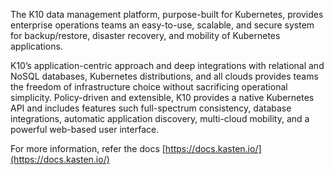 The K10 data management platform, purpose-built for Kubernetes, provides enterprise operations teams an easy-to-use, scalable, and secure system for backup/restore, disaster recovery, and mobility of Kubernetes applications.

K10’s application-centric approach and deep integrations with relational and NoSQL databases, Kubernetes distributions, and all clouds provides teams the freedom of infrastructure choice without sacrificing operational simplicity. Policy-driven and extensible, K10 provides a native Kubernetes API and includes features such full-spectrum consistency, database integrations, automatic application discovery, multi-cloud mobility, and a powerful web-based user interface.

For more information, refer the docs [https://docs.kasten.io/](https://docs.kasten.io/)